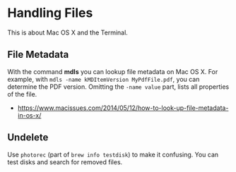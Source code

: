 Handling Files
==============

This is about Mac OS X and the Terminal.


File Metadata
-------------

With the command **mdls** you can lookup file metadata on Mac OS X. For example, 
with `mdls -name kMDItemVersion MyPdfFile.pdf`, you can determine the PDF version. 
Omitting the `-name value` part, lists all properties of the file.

* <https://www.macissues.com/2014/05/12/how-to-look-up-file-metadata-in-os-x/>


Undelete
--------

Use `photorec` (part of `brew info testdisk`) to make it confusing. You can test disks and search for removed files.
